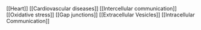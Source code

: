 [[Heart]]
[[Cardiovascular diseases]]
[[Intercellular communication]]
[[Oxidative stress]]
[[Gap junctions]]
[[Extracellular Vesicles]]
[[Intracellular Communication]]

